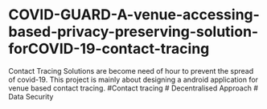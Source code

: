# COVID-GUARD-A-venue-accessing-based-privacy-preserving-solution-forCOVID-19-contact-tracing
Contact Tracing Solutions are become need of hour to prevent the spread of covid-19. This project is mainly about designing a android application for venue based contact tracing. 
#Contact tracing # Decentralised Approach # Data Security 
